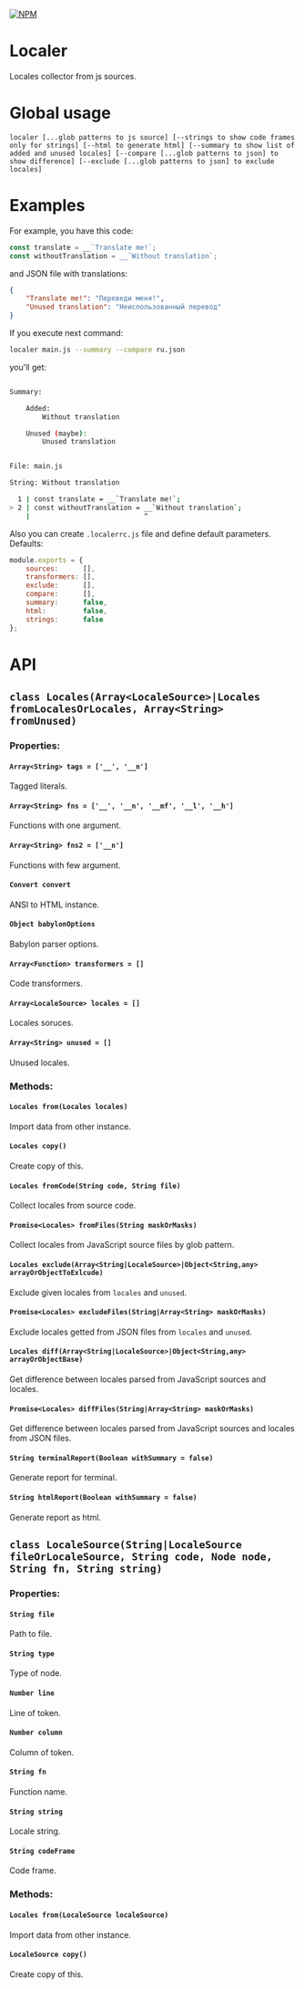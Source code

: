[![NPM](https://nodei.co/npm/localer.png?downloads=true&downloadRank=true&stars=true)](https://nodei.co/npm/localer/)

# Localer

Locales collector from js sources.

# Global usage

```
localer [...glob patterns to js source] [--strings to show code frames only for strings] [--html to generate html] [--summary to show list of added and unused locales] [--compare [...glob patterns to json] to show difference] [--exclude [...glob patterns to json] to exclude locales]
```

# Examples

For example, you have this code:
```js
const translate = __`Translate me!`; 
const withoutTranslation = __`Without translation`; 
```

and JSON file with translations:
```json
{
	"Translate me!": "Переведи меня!",
	"Unused translation": "Неиспользованный перевод"
}
```

If you execute next command:
```bash
localer main.js --summary --compare ru.json
```

you'll get:
```bash

Summary:

    Added:
        Without translation

    Unused (maybe):
        Unused translation


File: main.js

String: Without translation

  1 | const translate = __`Translate me!`; 
> 2 | const withoutTranslation = __`Without translation`;
    |                            ^

```

Also you can create `.localerrc.js` file and define default parameters. Defaults:
```js
module.exports = {
	sources:      [],
	transformers: [],
	exclude:      [],
	compare:      [],
	summary:      false,
	html:         false,
	strings:      false
};
```

# API

## `class Locales(Array<LocaleSource>|Locales  fromLocalesOrLocales, Array<String> fromUnused)`

### Properties:

#### `Array<String> tags = ['__', '__n']`

Tagged literals.

#### `Array<String> fns = ['__', '__n', '__mf', '__l', '__h']`

Functions with one argument.

#### `Array<String> fns2 = ['__n']`

Functions with few argument.

#### `Convert convert`

ANSI to HTML instance.

#### `Object babylonOptions`

Babylon parser options.

#### `Array<Function> transformers = []`

Code transformers.

#### `Array<LocaleSource> locales = []`

Locales soruces.

#### `Array<String> unused = []`

Unused locales.

### Methods:

#### `Locales from(Locales locales)`

Import data from other instance.

#### `Locales copy()`

Create copy of this.

#### `Locales fromCode(String code, String file)`

Collect locales from source code. 

#### `Promise<Locales> fromFiles(String maskOrMasks)`

Collect locales from JavaScript source files by glob pattern.

#### `Locales exclude(Array<String|LocaleSource>|Object<String,any> arrayOrObjectToExlcude)`

Exclude given locales from `locales` and `unused`.

#### `Promise<Locales> excludeFiles(String|Array<String> maskOrMasks)`

Exclude locales getted from JSON files from `locales` and `unused`.

#### `Locales diff(Array<String|LocaleSource>|Object<String,any> arrayOrObjectBase)`

Get difference between locales parsed from JavaScript sources and locales.

#### `Promise<Locales> diffFiles(String|Array<String> maskOrMasks)`

Get difference between locales parsed from JavaScript sources and locales from JSON files.

#### `String terminalReport(Boolean withSummary = false)`

Generate report for terminal.

#### `String htmlReport(Boolean withSummary = false)`

Generate report as html.

## `class LocaleSource(String|LocaleSource fileOrLocaleSource, String code, Node node, String fn, String string)`

### Properties:

#### `String file`

Path to file.

#### `String type`

Type of node.

#### `Number line`

Line of token.

#### `Number column`

Column of token.

#### `String fn`

Function name.

#### `String string`

Locale string.

#### `String codeFrame`

Code frame.

### Methods:

#### `Locales from(LocaleSource localeSource)`

Import data from other instance.

#### `LocaleSource copy()`

Create copy of this.
